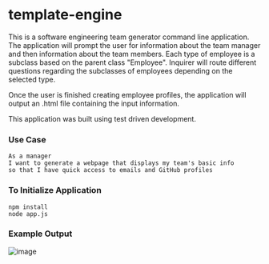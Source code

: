 # template-engine
This is a software engineering team generator command line application. The application will prompt the user for information about the team manager and then information about the team members. Each type of employee is a subclass based on the parent class "Employee". Inquirer will route different questions regarding the subclasses of employees depending on the selected type.

Once the user is finished creating employee profiles, the application will output an .html file containing the input information.

This application was built using test driven development.

### Use Case
```
As a manager
I want to generate a webpage that displays my team's basic info
so that I have quick access to emails and GitHub profiles
```

### To Initialize Application
```
npm install
node app.js
```
### Example Output
![image](https://user-images.githubusercontent.com/62723135/89110034-d1ea3900-d403-11ea-93ef-3b02096d9644.png)
